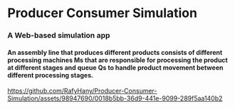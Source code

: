 # Producer Consumer Simulation
 ### A Web-based simulation app
#### An assembly line that produces different products consists of different processing machines Ms that are responsible for processing the product at different stages and queue Qs to handle product movement between different processing stages.

https://github.com/RafyHany/Producer-Consumer-Simulation/assets/98947690/0018b5bb-36d9-441e-9099-289f5aa140b2

